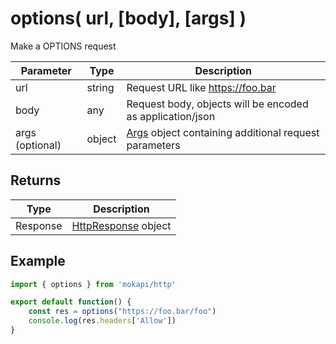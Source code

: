 # options( url, [body], [args] )

Make a OPTIONS request

| Parameter       | Type   | Description                                                                                      |
|-----------------|--------|--------------------------------------------------------------------------------------------------|
| url             | string | Request URL like https://foo.bar                                                                 |
| body            | any    | Request body, objects will be encoded as application/json                                        |
| args (optional) | object | [Args](/docs/javascript-api/mokapi-http/args.md) object containing additional request parameters |

## Returns

| Type     | Description                                                             |
|----------|-------------------------------------------------------------------------|
| Response | [HttpResponse](/docs/javascript-api/mokapi-http/httpresponse.md) object |

## Example

```javascript
import { options } from 'mokapi/http'

export default function() {
    const res = options("https://foo.bar/foo")
    console.log(res.headers['Allow'])
}
```
